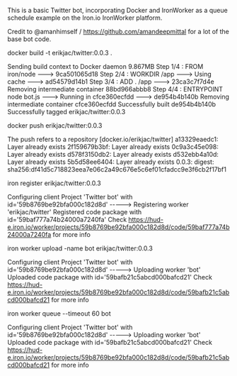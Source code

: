 This is a basic Twitter bot, incorporating Docker and IronWorker as a queue schedule example on the Iron.io IronWorker platform.

Credit to @amanhimself / https://github.com/amandeepmittal for a lot of the base bot code.



docker build -t erikjac/twitter:0.0.3 .

Sending build context to Docker daemon  9.867MB
Step 1/4 : FROM iron/node
 ---> 9ca501065d18
Step 2/4 : WORKDIR /app
 ---> Using cache
 ---> ad54579d14b1
Step 3/4 : ADD . /app
 ---> 23ca3c7f7d4e
Removing intermediate container 88bd966abbb8
Step 4/4 : ENTRYPOINT node bot.js
 ---> Running in cfce360ecfdd
 ---> de954b4b140b
Removing intermediate container cfce360ecfdd
Successfully built de954b4b140b
Successfully tagged erikjac/twitter:0.0.3

docker push erikjac/twitter:0.0.3

The push refers to a repository [docker.io/erikjac/twitter]
a13329eaedc1: Layer already exists
2f159679b3bf: Layer already exists
0c9a3c45e098: Layer already exists
d578f3150db2: Layer already exists
d532ebb4a10d: Layer already exists
5b5d58ee6404: Layer already exists
0.0.3: digest: sha256:df41d5c718823eea7e06c2a49c676e5c6ef01cfadcc9e3f6cb2f17bf1

iron register erikjac/twitter:0.0.3

Configuring client
        Project 'Twitter bot' with id='59b8769be92bfa000c182d8d'
----->  Registering worker 'erikjac/twitter'
        Registered code package with id='59baf777a74b24000a7240fa'
        Check https://hud-e.iron.io/worker/projects/59b8769be92bfa000c182d8d/code/59baf777a74b24000a7240fa for more info

iron worker upload -name bot erikjac/twitter:0.0.3

Configuring client
        Project 'Twitter bot' with id='59b8769be92bfa000c182d8d'
----->  Uploading worker 'bot'
        Uploaded code package with id='59bafb21c5abcd000bafcd21'
        Check https://hud-e.iron.io/worker/projects/59b8769be92bfa000c182d8d/code/59bafb21c5abcd000bafcd21 for more info

iron worker queue --timeout 60 bot

Configuring client
        Project 'Twitter bot' with id='59b8769be92bfa000c182d8d'
----->  Uploading worker 'bot'
        Uploaded code package with id='59bafb21c5abcd000bafcd21'
        Check https://hud-e.iron.io/worker/projects/59b8769be92bfa000c182d8d/code/59bafb21c5abcd000bafcd21 for more info